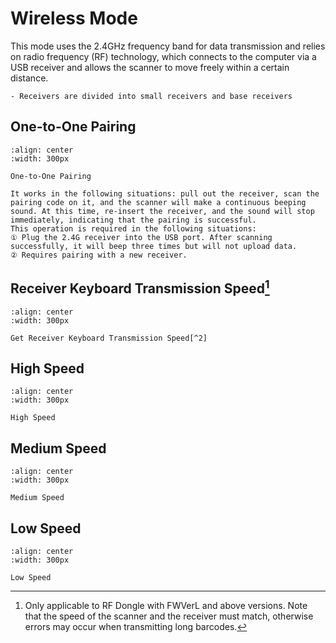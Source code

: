 # Wireless Mode

This mode uses the 2.4GHz frequency band for data transmission and relies on radio frequency (RF) technology, which connects to the computer via a USB receiver and allows the scanner to move freely within a certain distance.


```{note}
- Receivers are divided into small receivers and base receivers
```

## One-to-One Pairing
```{figure} ../../media/24RF23CH02.png
:align: center
:width: 300px

One-to-One Pairing
```

```{note}
It works in the following situations: pull out the receiver, scan the pairing code on it, and the scanner will make a continuous beeping sound. At this time, re-insert the receiver, and the sound will stop immediately, indicating that the pairing is successful.  
This operation is required in the following situations:  
① Plug the 2.4G receiver into the USB port. After scanning successfully, it will beep three times but will not upload data.  
② Requires pairing with a new receiver.
```

## Receiver Keyboard Transmission Speed[^1]

[^1]: Only applicable to RF Dongle with FWVerL and above versions. Note that the speed of the scanner and the receiver must match, otherwise errors may occur when transmitting long barcodes.

```{figure} ../../media/25KB23SP.png
:align: center
:width: 300px

Get Receiver Keyboard Transmission Speed[^2]
```
[^2]: It is only valid in wireless 2.4G mode and when the receiving end is receiving normally.

## High Speed


```{figure} ../../media/24USB23KEY.png
:align: center
:width: 300px

High Speed
```


## Medium Speed

```{figure} ../../media/24USB23KEY4.png
:align: center
:width: 300px

Medium Speed
```

## Low Speed

```{figure} ../../media/24USB23KEY9.png
:align: center
:width: 300px

Low Speed
```

